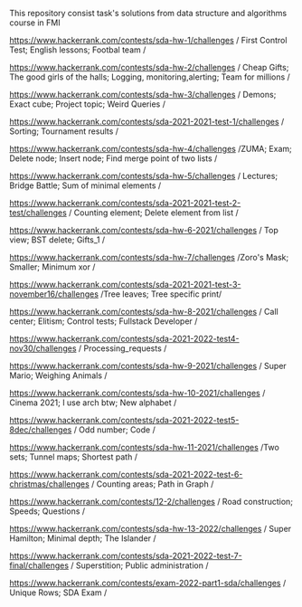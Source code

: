 This repository consist task's solutions from data structure and algorithms course in FMI 

https://www.hackerrank.com/contests/sda-hw-1/challenges    / First Control Test; English lessons; Footbal team /

https://www.hackerrank.com/contests/sda-hw-2/challenges    / Cheap Gifts; The good girls of the halls; Logging, monitoring,alerting; Team for millions / 

https://www.hackerrank.com/contests/sda-hw-3/challenges   / Demons; Exact cube; Project topic; Weird Queries /

https://www.hackerrank.com/contests/sda-2021-2021-test-1/challenges  / Sorting; Tournament results / 

https://www.hackerrank.com/contests/sda-hw-4/challenges /ZUMA; Exam; Delete node; Insert node; Find merge point of two lists / 

https://www.hackerrank.com/contests/sda-hw-5/challenges  / Lectures; Bridge Battle; Sum of minimal elements / 

https://www.hackerrank.com/contests/sda-2021-2021-test-2-test/challenges / Counting element; Delete element from list / 

https://www.hackerrank.com/contests/sda-hw-6-2021/challenges  / Top view; BST delete; Gifts_1 / 

https://www.hackerrank.com/contests/sda-hw-7/challenges    /Zoro's Mask; Smaller; Minimum xor / 

https://www.hackerrank.com/contests/sda-2021-2021-test-3-november16/challenges  /Tree leaves; Tree specific print/

https://www.hackerrank.com/contests/sda-hw-8-2021/challenges  / Call center; Elitism; Control tests; Fullstack Developer /

https://www.hackerrank.com/contests/sda-2021-2022-test4-nov30/challenges / Processing_requests /

https://www.hackerrank.com/contests/sda-hw-9-2021/challenges / Super Mario; Weighing Animals /

https://www.hackerrank.com/contests/sda-hw-10-2021/challenges / Cinema 2021; I use arch btw; New alphabet /

https://www.hackerrank.com/contests/sda-2021-2022-test5-8dec/challenges / Odd number; Code / 

https://www.hackerrank.com/contests/sda-hw-11-2021/challenges /Two sets; Tunnel maps; Shortest path /

https://www.hackerrank.com/contests/sda-2021-2022-test-6-christmas/challenges / Counting areas; Path in Graph / 

https://www.hackerrank.com/contests/12-2/challenges    / Road construction; Speeds; Questions / 

https://www.hackerrank.com/contests/sda-hw-13-2022/challenges / Super Hamilton; Minimal depth; The Islander / 

https://www.hackerrank.com/contests/sda-2021-2022-test-7-final/challenges   / Superstition; Public administration / 

https://www.hackerrank.com/contests/exam-2022-part1-sda/challenges    / Unique Rows; SDA Exam / 
